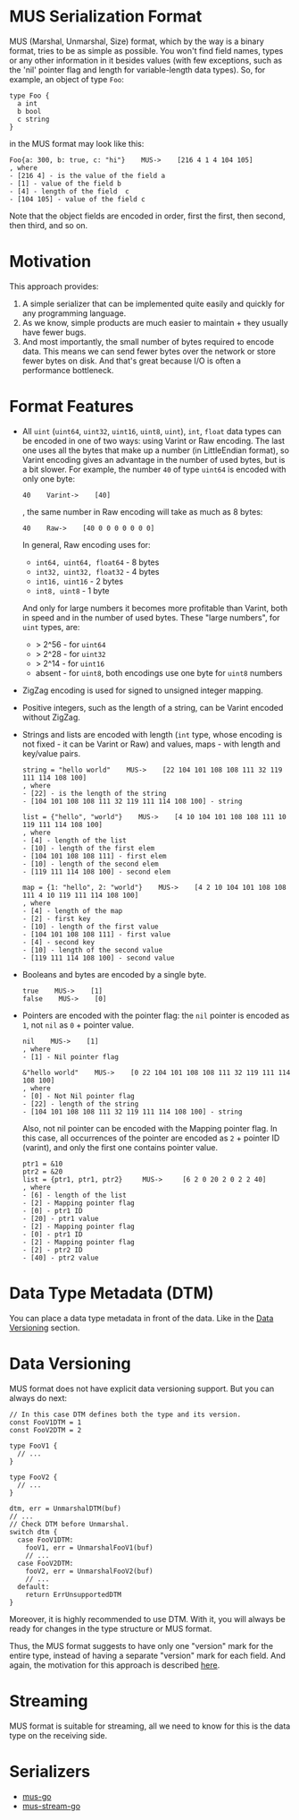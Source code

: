 # MUS Serialization Format
MUS (Marshal, Unmarshal, Size) format, which by the way is a binary format, 
tries to be as simple as possible. You won't find field names, types or any 
other information in it besides values (with few exceptions, such as the 'nil' 
pointer flag and length for variable-length data types). So, for example, an 
object of type `Foo`:
```
type Foo {
  a int
  b bool
  c string
}
```
in the MUS format may look like this:
```
Foo{a: 300, b: true, c: "hi"}    MUS->    [216 4 1 4 104 105]
, where 
- [216 4] - is the value of the field a
- [1] - value of the field b
- [4] - length of the field  c
- [104 105] - value of the field c
```

Note that the object fields are encoded in order, first the first, then second, 
then third, and so on.

# Motivation
This approach provides:
1. A simple serializer that can be implemented quite easily and quickly for any 
   programming language.
2. As we know, simple products are much easier to maintain + they usually have 
   fewer bugs.
3. And most importantly, the small number of bytes required to encode data. This
   means we can send fewer bytes over the network or store fewer bytes on disk. 
   And that's great because I/O is often a performance bottleneck.

# Format Features
- All `uint` (`uint64`, `uint32`, `uint16`, `uint8`, `uint`), `int`, 
  `float` data types can be encoded in one of two ways: using Varint or Raw 
  encoding. The last one uses all the bytes that make up a number (in 
  LittleEndian format), so Varint encoding gives an advantage in the number 
  of used bytes, but is a bit slower.
  For example, the number `40` of type `uint64` is encoded with only one
  byte:
  ```
  40    Varint->    [40]
  ```
  , the same number in Raw encoding will take as much as 8 bytes:
  ```
  40    Raw->    [40 0 0 0 0 0 0 0]
  ```
  In general, Raw encoding uses for:
  - `int64, uint64, float64` - 8 bytes
  - `int32, uint32, float32` - 4 bytes
  - `int16, uint16` - 2 bytes
  - `int8, uint8` - 1 byte

  And only for large numbers it becomes more profitable than Varint, both in 
  speed and in the number of used bytes. These "large numbers", for `uint` 
  types, are:
  - \> 2^56 - for `uint64`
  - \> 2^28 - for `uint32`
  - \> 2^14 - for `uint16`
  - absent - for `uint8`, both encodings use one byte for `uint8` numbers

- ZigZag encoding is used for signed to unsigned integer mapping.
- Positive integers, such as the length of a string, can be Varint encoded 
  without ZigZag.
- Strings and lists are encoded with length (`int` type, whose encoding is not 
  fixed - it can be Varint or Raw) and values, maps - with length and key/value 
  pairs.
  ```
  string = "hello world"    MUS->    [22 104 101 108 108 111 32 119 111 114 108 100]
  , where
  - [22] - is the length of the string
  - [104 101 108 108 111 32 119 111 114 108 100] - string
  ```
  ```
  list = {"hello", "world"}    MUS->    [4 10 104 101 108 108 111 10 119 111 114 108 100]
  , where
  - [4] - length of the list
  - [10] - length of the first elem
  - [104 101 108 108 111] - first elem
  -	[10] - length of the second elem
  - [119 111 114 108 100] - second elem
  ```
  ```
  map = {1: "hello", 2: "world"}    MUS->    [4 2 10 104 101 108 108 111 4 10 119 111 114 108 100]
  , where
  - [4] - length of the map
  - [2] - first key
  - [10] - length of the first value
  - [104 101 108 108 111] - first value
  - [4] - second key
  - [10] - length of the second value
  - [119 111 114 108 100] - second value
  ```
- Booleans and bytes are encoded by a single byte.
  ```
  true    MUS->    [1]
  false    MUS->    [0]
  ```
- Pointers are encoded with the pointer flag: the `nil` pointer is 
  encoded as `1`, not `nil` as `0` + pointer value.
  ```
  nil    MUS->    [1]
  , where
  - [1] - Nil pointer flag
  ```
  ```
  &"hello world"    MUS->    [0 22 104 101 108 108 111 32 119 111 114 108 100]
  , where
  - [0] - Not Nil pointer flag
  - [22] - length of the string
  - [104 101 108 108 111 32 119 111 114 108 100] - string
  ```
  Also, not nil pointer can be encoded with the Mapping pointer flag. In this 
  case, all occurrences of the pointer are encoded as `2` + pointer ID (varint),
  and only the first one contains pointer value.
  ```
  ptr1 = &10
  ptr2 = &20
  list = {ptr1, ptr1, ptr2}     MUS->     [6 2 0 20 2 0 2 2 40]
  , where
  - [6] - length of the list
  - [2] - Mapping pointer flag
  - [0] - ptr1 ID
  - [20] - ptr1 value
  - [2] - Mapping pointer flag
  - [0] - ptr1 ID
  - [2] - Mapping pointer flag
  - [2] - ptr2 ID
  - [40] - ptr2 value
  ```

# Data Type Metadata (DTM)
You can place a data type metadata in front of the data. Like in the 
[Data Versioning](#data-versioning) section.

# Data Versioning
MUS format does not have explicit data versioning support. But you can always do 
next:
```
// In this case DTM defines both the type and its version.
const FooV1DTM = 1
const FooV2DTM = 2

type FooV1 {
  // ...
}

type FooV2 {
  // ...
}

dtm, err = UnmarshalDTM(buf)
// ...
// Check DTM before Unmarshal.
switch dtm {
  case FooV1DTM:
    fooV1, err = UnmarshalFooV1(buf)
    // ...
  case FooV2DTM:
    fooV2, err = UnmarshalFooV2(buf)
    // ...
  default:
    return ErrUnsupportedDTM
}
```
Moreover, it is highly recommended to use DTM. With it, you will always be ready
for changes in the type structure or MUS format.

Thus, the MUS format suggests to have only one "version" mark for the entire 
type, instead of having a separate "version" mark for each field. And again, the 
motivation for this approach is described [here](#motivation).

# Streaming
MUS format is suitable for streaming, all we need to know for this is the data 
type on the receiving side.

# Serializers
- [mus-go](https://github.com/mus-format/mus-go)
- [mus-stream-go](https://github.com/mus-format/mus-stream-go)